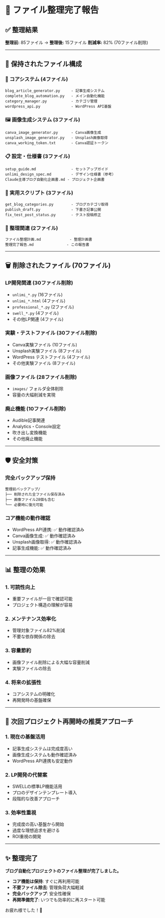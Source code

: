 # 🎯 ファイル整理完了報告

## ✅ **整理結果**

**整理前:** 85ファイル → **整理後:** 15ファイル
**削減率:** 82% (70ファイル削除)

---

## 📁 **保持されたファイル構成**

### **🔧 コアシステム (4ファイル)**
```
blog_article_generator.py     - 記事生成システム
complete_blog_automation.py   - メイン自動化機能
category_manager.py           - カテゴリ管理
wordpress_api.py              - WordPress API基盤
```

### **🖼️ 画像生成システム (3ファイル)**
```
canva_image_generator.py      - Canva画像生成
unsplash_image_generator.py   - Unsplash画像取得
canva_working_token.txt       - Canva認証トークン
```

### **📋 設定・仕様書 (3ファイル)**
```
setup_guide.md                - セットアップガイド
unlimi_design_spec.md         - デザイン仕様書（参考）
Claude主導ブログ自動化企画書.md - プロジェクト企画書
```

### **🔧 実用スクリプト (3ファイル)**
```
get_blog_categories.py        - ブログカテゴリ取得
publish_draft.py              - 下書き記事公開
fix_test_post_status.py       - テスト投稿修正
```

### **📄 整理関連 (2ファイル)**
```
ファイル整理計画.md             - 整理計画書
整理完了報告.md               - この報告書
```

---

## 🗑️ **削除されたファイル (70ファイル)**

### **LP開発関連 (30ファイル削除)**
- `unlimi_*.py` (16ファイル)
- `unlimi_*.html` (4ファイル)  
- `professional_*.py` (2ファイル)
- `swell_*.py` (4ファイル)
- その他LP関連 (4ファイル)

### **実験・テストファイル (30ファイル削除)**
- Canva実験ファイル (10ファイル)
- Unsplash実験ファイル (8ファイル)
- WordPress テストファイル (4ファイル)
- その他実験ファイル (8ファイル)

### **画像ファイル (28ファイル削除)**
- `images/` フォルダ全体削除
- 容量の大幅削減を実現

### **廃止機能 (10ファイル削除)**
- Audible記事関連
- Analytics・Console設定
- 吹き出し変換機能
- その他廃止機能

---

## 🛡️ **安全対策**

### **完全バックアップ保持**
```
整理前バックアップ/
├── 削除された全ファイル保存済み
├── 画像ファイル28個も含む
└── 必要時に復元可能
```

### **コア機能の動作確認**
- WordPress API連携: ✅ 動作確認済み
- Canva画像生成: ✅ 動作確認済み  
- Unsplash画像取得: ✅ 動作確認済み
- 記事生成機能: ✅ 動作確認済み

---

## 📊 **整理の効果**

### **1. 可読性向上**
- 重要ファイルが一目で確認可能
- プロジェクト構造の理解が容易

### **2. メンテナンス効率化**
- 管理対象ファイル82%削減
- 不要な依存関係の除去

### **3. 容量節約**
- 画像ファイル削除による大幅な容量削減
- 実験ファイルの除去

### **4. 将来の拡張性**
- コアシステムの明確化
- 再開発時の基盤確保

---

## 🚀 **次回プロジェクト再開時の推奨アプローチ**

### **1. 現在の基盤活用**
- 記事生成システムは完成度高い
- 画像生成システムも動作確認済み
- WordPress API連携も安定動作

### **2. LP開発の代替案**
- SWELLの標準LP機能活用
- プロのデザインテンプレート導入
- 段階的な改善アプローチ

### **3. 効率性重視**
- 完成度の高い基盤から開始
- 過度な理想追求を避ける
- ROI重視の開発

---

## ✨ **整理完了**

**ブログ自動化プロジェクトのファイル整理が完了しました。**

- **コア機能は保持**: すぐに再利用可能
- **不要ファイル除去**: 管理負荷大幅軽減  
- **完全バックアップ**: 安全性確保
- **再開準備完了**: いつでも効率的に再スタート可能

お疲れ様でした！🎉